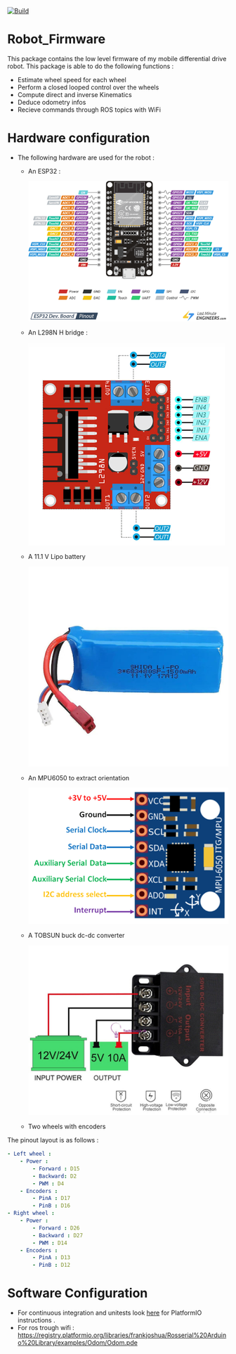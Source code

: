 [![Build](https://github.com/aubino/Robot_Firmware/actions/workflows/pio_ci.yml/badge.svg)](https://github.com/aubino/Robot_Firmware/actions/workflows/pio_ci.yml)

# Robot_Firmware
This package contains the low level firmware of my mobile differential drive robot. 
This package is able to do the following functions : 
- Estimate wheel speed for each wheel
- Perform a closed looped control over the wheels
- Compute direct and inverse Kinematics
- Deduce odometry infos
- Recieve commands through ROS topics with WiFi
  

# Hardware configuration 
- The following hardware are used for the robot : 
    
    - An ESP32  : 
        
        ![ESP32](data/ESP32-Pinout.png)

    - An L298N H bridge : 
        
        ![L298N](data/L298N.png)
    
    - A 11.1 V Lipo battery
        
        ![LIPO](data/lipo_battery.jpg)

    - An MPU6050 to extract orientation 

        ![MPU6050](data/MPU6050-Pinout.png)

    - A TOBSUN buck dc-dc converter 

        ![TOBSUN](data/CONVERTER.jpg)

    - Two wheels with encoders

    
The pinout layout is as follows : 
```yaml
- Left wheel : 
    - Power : 
        - Forward : D15
        - Backward: D2
        - PWM : D4
    - Encoders : 
        - PinA : D17
        - PinB : D16
- Right wheel : 
    - Power : 
        - Forward : D26
        - Backward : D27 
        - PWM : D14
    - Encoders : 
        - PinA : D13
        - PinB : D12
```

# Software Configuration 
- For continuous integration and unitests look [here](https://piolabs.com/blog/insights/unit-testing-part-1.html) for PlatformIO instructions . 
- For ros trough wifi : https://registry.platformio.org/libraries/frankjoshua/Rosserial%20Arduino%20Library/examples/Odom/Odom.pde
